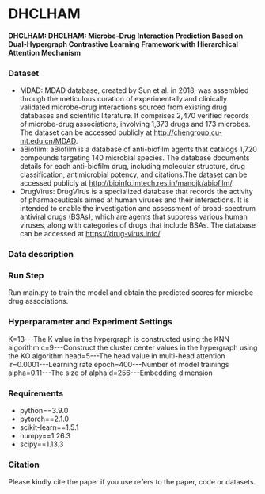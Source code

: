 # DHCLHAM
**DHCLHAM: DHCLHAM: Microbe-Drug Interaction Prediction Based on Dual-Hypergraph Contrastive Learning Framework with Hierarchical Attention Mechanism**

### Dataset ###
  * MDAD: MDAD database, created by Sun et al. in 2018, was assembled through the meticulous curation of experimentally and clinically validated microbe-drug interactions sourced from existing drug databases and scientific literature. It comprises 2,470 verified records of microbe-drug associations, involving 1,373 drugs and 173 microbes. The dataset can be accessed publicly at http://chengroup.cu-mt.edu.cn/MDAD.
  * aBiofilm: aBiofilm is a database of anti-biofilm agents that catalogs 1,720 compounds targeting 140 microbial species. The database documents details for each anti-biofilm drug, including molecular structure, drug classification, antimicrobial potency, and citations.The dataset can be accessed publicly at http://bioinfo.imtech.res.in/manojk/abiofilm/.
  * DrugVirus: DrugVirus is a specialized database that records the activity of pharmaceuticals aimed at human viruses and their interactions. It is intended to enable the investigation and assessment of broad-spectrum antiviral drugs (BSAs), which are agents that suppress various human viruses, along with categories of drugs that include BSAs. The database can be accessed at https://drug-virus.info/.

### Data description ###


### Run Step ###
  Run main.py to train the model and obtain the predicted scores for microbe-drug associations.

### Hyperparameter and Experiment Settings ###
K=13---The K value in the hypergraph is constructed using the KNN algorithm
c=9---Construct the cluster center values in the hypergraph using the KO algorithm
head=5---The head value in multi-head attention
lr=0.0001---Learning rate
epoch=400---Number of model trainings
alpha=0.11---The size of alpha
d=256---Embedding dimension



### Requirements ###
  - python==3.9.0
  - pytorch==2.1.0 
  - scikit-learn==1.5.1
  - numpy==1.26.3
  - scipy==1.13.3


### Citation ###
Please kindly cite the paper if you use refers to the paper, code or datasets.
